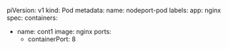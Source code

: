 piVersion: v1
kind: Pod
metadata:
  name: nodeport-pod
  labels:
    app: nginx
spec:
  containers:
  - name: cont1
    image: nginx
    ports:
      - containerPort: 8
